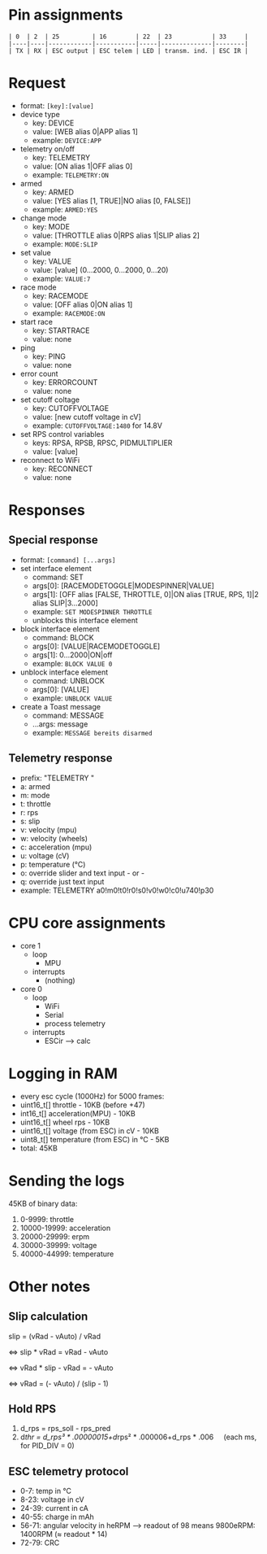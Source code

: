 # Pin assignments

```
| 0  | 2  | 25         | 16        | 22  | 23           | 33     |
|----|----|------------|-----------|-----|--------------|--------|
| TX | RX | ESC output | ESC telem | LED | transm. ind. | ESC IR |
```

# Request

- format: `[key]:[value]`
- device type
  - key: DEVICE
  - value: [WEB alias 0|APP alias 1]
  - example: `DEVICE:APP`
- telemetry on/off
  - key: TELEMETRY
  - value: [ON alias 1|OFF alias 0]
  - example: `TELEMETRY:ON`
- armed
  - key: ARMED
  - value: [YES alias [1, TRUE]|NO alias [0, FALSE]]
  - example: `ARMED:YES`
- change mode
  - key: MODE
  - value: [THROTTLE alias 0|RPS alias 1|SLIP alias 2]
  - example: `MODE:SLIP`
- set value
  - key: VALUE
  - value: [value] (0...2000, 0...2000, 0...20)
  - example: `VALUE:7`
- race mode
  - key: RACEMODE
  - value: [OFF alias 0|ON alias 1]
  - example: `RACEMODE:ON`
- start race
  - key: STARTRACE
  - value: none
- ping
  - key: PING
  - value: none
- error count
  - key: ERRORCOUNT
  - value: none
- set cutoff coltage
  - key: CUTOFFVOLTAGE
  - value: [new cutoff voltage in cV]
  - example: `CUTOFFVOLTAGE:1480` for 14.8V
- set RPS control variables
  - keys: RPSA, RPSB, RPSC, PIDMULTIPLIER
  - value: [value]
- reconnect to WiFi
  - key: RECONNECT
  - value: none

# Responses

## Special response

- format: `[command] [...args]`
- set interface element
  - command: SET
  - args[0]: [RACEMODETOGGLE|MODESPINNER|VALUE]
  - args[1]: [OFF alias [FALSE, THROTTLE, 0]|ON alias [TRUE, RPS, 1]|2 alias SLIP|3...2000]
  - example: `SET MODESPINNER THROTTLE`
  - unblocks this interface element
- block interface element
  - command: BLOCK
  - args[0]: [VALUE|RACEMODETOGGLE]
  - args[1]: 0...2000|ON|off
  - example: `BLOCK VALUE 0`
- unblock interface element
  - command: UNBLOCK
  - args[0]: [VALUE]
  - example: `UNBLOCK VALUE`
- create a Toast message
  - command: MESSAGE
  - ...args: message
  - example: `MESSAGE bereits disarmed`

## Telemetry response

- prefix: "TELEMETRY "
- a: armed
- m: mode
- t: throttle
- r: rps
- s: slip
- v: velocity (mpu)
- w: velocity (wheels)
- c: acceleration (mpu)
- u: voltage (cV)
- p: temperature (°C)
- o: override slider and text input - or -
- q: override just text input
- example: TELEMETRY a0!m0!t0!r0!s0!v0!w0!c0!u740!p30

# CPU core assignments

- core 1
  - loop
    - MPU
  - interrupts
    - (nothing)
- core 0
  - loop
    - WiFi
    - Serial
    - process telemetry
  - interrupts
    - ESCir --> calc

# Logging in RAM

- every esc cycle (1000Hz) for 5000 frames:
- uint16_t[] throttle - 10KB (before +47)
- int16_t[] acceleration(MPU) - 10KB
- uint16_t[] wheel rps - 10KB
- uint16_t[] voltage (from ESC) in cV - 10KB
- uint8_t[] temperature (from ESC) in °C - 5KB
- total: 45KB

# Sending the logs

45KB of binary data:

1. 0-9999: throttle
2. 10000-19999: acceleration
3. 20000-29999: erpm
4. 30000-39999: voltage
5. 40000-44999: temperature

# Other notes

## Slip calculation

slip = (vRad - vAuto) / vRad

<=> slip \* vRad = vRad - vAuto

<=> vRad \* slip - vRad = - vAuto

<=> vRad = (- vAuto) / (slip - 1)

## Hold RPS

1. d_rps = rps_soll - rps_pred
2. d*thr = d_rps³ * .00000015+d*rps² * .000006+d_rps \* .006 &nbsp;&nbsp;&nbsp;&nbsp;(each ms, for PID_DIV = 0)

## ESC telemetry protocol

- 0-7: temp in °C
- 8-23: voltage in cV
- 24-39: current in cA
- 40-55: charge in mAh
- 56-71: angular velocity in heRPM --> readout of 98 means 9800eRPM: 1400RPM (≈ readout \* 14)
- 72-79: CRC
